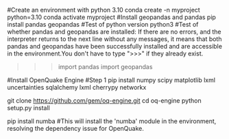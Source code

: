 #Create an environment with python 3.10
conda create -n myproject python=3.10
conda activate myproject
#Install geopandas and pandas
pip install pandas geopandas
#Test of python version
python3
#Test of whether pandas and geopandas are installed: If there are no errors, and the interpreter returns to the next line without any messages, it means that both pandas and geopandas have been successfully installed and are accessible in the environment.You don't have to type ">>>" if they already exist.
>>> import pandas
>>> import geopandas

#Install OpenQuake Engine
#Step 1
pip install numpy scipy matplotlib lxml uncertainties sqlalchemy lxml cherrypy networkx

git clone https://github.com/gem/oq-engine.git
cd oq-engine
python setup.py install

pip install numba #This will install the 'numba' module in the environment, resolving the dependency issue for OpenQuake.
